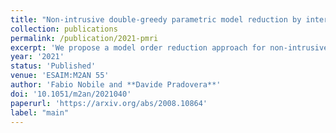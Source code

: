 ```yaml
---
title: "Non-intrusive double-greedy parametric model reduction by interpolation of frequency-domain rational surrogates"
collection: publications
permalink: /publication/2021-pmri
excerpt: 'We propose a model order reduction approach for non-intrusive surrogate modeling of parametric dynamical systems. The reduced model over the whole parameter space is built by combining surrogates in frequency only, built at few selected values of the parameters. This, in particular, requires matching the respective poles by solving an optimization problem. If the frequency surrogates are constructed by a suitable rational interpolation strategy, frequency and parameters can both be sampled in an adaptive fashion. This, in general, yields frequency surrogates with different numbers of poles, a situation addressed by our proposed algorithm. Moreover, we explain how our method can be applied even in high-dimensional settings, by employing locally-refined sparse grids in parameter space to weaken the curse of dimensionality. Numerical examples are used to showcase the effectiveness of the method, and to highlight some of its limitations in dealing with unbalanced pole matching, as well as with a large number of parameters.'
year: '2021'
status: 'Published'
venue: 'ESAIM:M2AN 55'
author: 'Fabio Nobile and **Davide Pradovera**'
doi: '10.1051/m2an/2021040'
paperurl: 'https://arxiv.org/abs/2008.10864'
label: "main"
---
```


